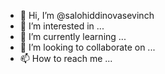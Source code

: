 - 👋 Hi, I’m @salohiddinovasevinch
- 👀 I’m interested in ...
- 🌱 I’m currently learning ...
- 💞️ I’m looking to collaborate on ...
- 📫 How to reach me ...

<!---
salohiddinovasevinch/salohiddinovasevinch is a ✨ special ✨ repository because its `README.md` (this file) appears on your GitHub profile.
You can click the Preview link to take a look at your changes.
--->
